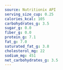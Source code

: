 ```yaml
---
source: Nutritionix API
serving_size_cup: 0.25
calories_kcal: 105
carbohydrates_g: 3.5
sugar_g: 0.0
fiber_g: 0.0
protein_g: 7.1
fat_g: 7.0
saturated_fat_g: 3.8
cholesterol_mg: 22
sodium_mg: 451
net_carbohydrates_g: 3.5
---
```


